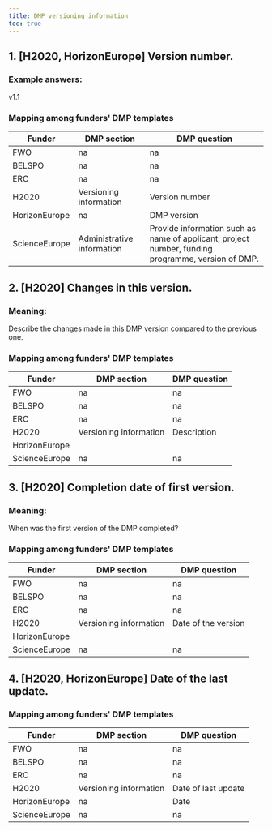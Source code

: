 ```yaml
---
title: DMP versioning information
toc: true
---
```


## 1. [H2020, HorizonEurope] Version number.
<!--### Meaning-->
### Example answers:
v1.1
### Mapping among funders' DMP templates
| Funder        | DMP section                | DMP question                                                                                      |
|---------------|----------------------------|---------------------------------------------------------------------------------------------------|
| FWO           | na                         | na                                                                                                |
| BELSPO        | na                         | na                                                                                                |
| ERC           | na                         | na                                                                                                |
| H2020         | Versioning information     | Version number                                                                                    |
| HorizonEurope | na                         | DMP version                                                                                       |
| ScienceEurope | Administrative information | Provide information such as name of applicant, project number, funding programme, version of DMP. |

## 2. [H2020] Changes in this version.
### Meaning:
Describe the changes made in this DMP version compared to the previous one.
<!--### Example answers-->
### Mapping among funders' DMP templates
| Funder        | DMP section                | DMP question                                                                                      |
|---------------|----------------------------|---------------------------------------------------------------------------------------------------|
| FWO           | na                         | na                                                                                                |
| BELSPO        | na                         | na                                                                                                |
| ERC           | na                         | na                                                                                                |
| H2020         | Versioning information     | Description                                                                                       |
| HorizonEurope |                         |    |
| ScienceEurope | na                         | na    |

## 3. [H2020] Completion date of first version.
### Meaning:
When was the first version of the DMP completed?
<!--### Example answers-->
### Mapping among funders' DMP templates
| Funder        | DMP section            | DMP question        |
|---------------|------------------------|---------------------|
| FWO           | na                     | na                  |
| BELSPO        | na                     | na                  |
| ERC           | na                     | na                  |
| H2020         | Versioning information | Date of the version |
| HorizonEurope |                        |                     |
| ScienceEurope | na                     | na                  |

## 4. [H2020, HorizonEurope] Date of the last update.
<!--### Meaning-->
<!--### Example answers-->
### Mapping among funders' DMP templates
| Funder        | DMP section            | DMP question        |
|---------------|------------------------|---------------------|
| FWO           | na                     | na                  |
| BELSPO        | na                     | na                  |
| ERC           | na                     | na                  |
| H2020         | Versioning information | Date of last update |
| HorizonEurope | na                     | Date                |
| ScienceEurope | na                     | na                  |